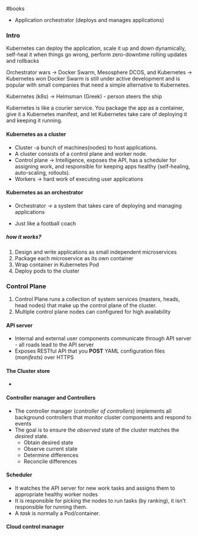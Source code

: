 #books 

* Application orchestrator (deploys and manages applications)

### Intro

Kubernetes can deploy the application, scale it up and down dynamically, self-heal it when things go wrong, perform zero-downtime rolling updates and rollbacks

Orchestrator wars -> Docker Swarm, Mesosphere DCOS, and Kubernetes -> Kubernetes won
Docker Swarm is still under active development and is popular with small companies that need a simple alternative to Kubernetes.

Kubernetes (k8s) -> Helmsman (Greek) - person steers the ship

Kubernetes is like a courier service. You package the app as a container, give it a Kubernetes manifest, and let Kubernetes take care of deploying it and keeping it running.


#### Kubernetes as a cluster

* Cluster -a bunch of machines(nodes) to host applications.
* A cluster consists of a control plane and worker node.
* Control plane -> Intelligence, exposes the API, has a scheduler for assigning work, and responsible for keeping apps healthy (self-healing, auto-scaling, rollouts).
* Workers -> hard work of executing user applications


#### Kubernetes as an orchestrator

- Orchestrator -> a system that takes care of deploying and managing applications
* Just like a football coach
##### how it works?
1. Design and write applications as small independent microservices
2. Package each microservice as its own container
3. Wrap container in Kubernetes Pod
4. Deploy pods to the cluster


### Control Plane

1. Control Plane runs a collection of system services (masters, heads, head nodes) that make up the control plane of the cluster.
2. Multiple control plane nodes can configured for high availability
#### API server

* Internal and external user components communicate through API server - all roads lead to the API server
* Exposes RESTful API that you **POST** YAML configuration files (*manifests*) over HTTPS

#### The Cluster store

* 
#### Controller manager and Controllers

* The controller manager (*controller of controllers*) implements all background controllers that monitor cluster components and respond to events
* The goal is to ensure the *observed* state of the cluster matches the *desired* state.
	* Obtain desired state
	* Observe current state
	* Determine differences
	* Reconcile differences


#### Scheduler

* It watches the API server for new work tasks and assigns them to appropriate healthy worker nodes
* It is responsible for picking the nodes to run tasks (by ranking), it isn't responsible for running them.
* A *task* is normally a Pod/container.


#### Cloud control manager
